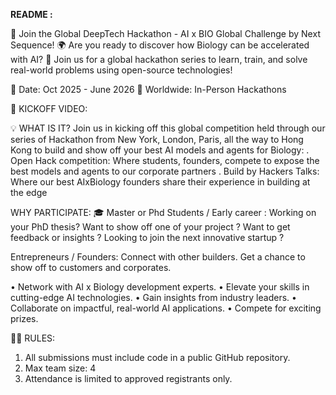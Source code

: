 **README :**

🚀 Join the Global DeepTech Hackathon - AI x BIO Global Challenge by Next Sequence! 🌍 
Are you ready to discover how Biology can be accelerated with AI? 🌟 
Join us for a global hackathon series to learn, train, and solve real-world problems using open-source technologies!

📅 Date: Oct 2025 - June 2026
📍 Worldwide: In-Person Hackathons

🎥 KICKOFF VIDEO: 

💡 WHAT IS IT?
Join us in kicking off this global competition held through our series of Hackathon from New York, London, Paris, all the way to Hong Kong to build and show off your best AI models and agents for Biology:
. Open Hack competition: Where students, founders, compete to expose the best models and agents to our corporate partners
. Build by Hackers Talks: Where our best AIxBiology founders share their experience in building at the edge

​​WHY PARTICIPATE:
🎓 Master or Phd Students / Early career :
Working on your PhD thesis? Want to show off one of your project ? Want to get feedback or insights ? Looking to join the next innovative startup ?

Entrepreneurs / Founders:
Connect with other builders. Get a chance to show off to customers and corporates.

​• Network with AI x Biology development experts.
​​• Elevate your skills in cutting-edge AI technologies.
​​• Gain insights from industry leaders.
​​• Collaborate on impactful, real-world AI applications.
​​• Compete for exciting prizes.

🧑‍💻 RULES:
1. All submissions must include code in a public GitHub repository.
2. Max team size: 4
3. Attendance is limited to approved registrants only.

   




